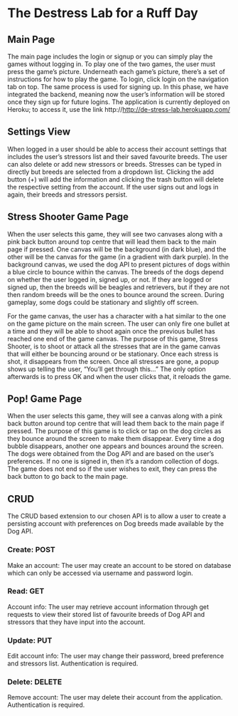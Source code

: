 # The Destress Lab for a Ruff Day

## Main Page
The main page includes the login or signup or you can simply play the games without logging in. To play one of the two games, the user must press the game’s picture. Underneath each game’s picture, there’s a set of instructions for how to play the game. To login, click login on the navigation tab on top. The same process is used for signing up. In this phase, we have integrated the backend, meaning now the user’s information will be stored once they sign up for future logins. The application is currently deployed on Heroku; to access it, use the link http://http://de-stress-lab.herokuapp.com/

## Settings View
When logged in a user should be able to access their account settings that includes the user’s stressors list and their saved favourite breeds. The user can also delete or add new stressors or breeds.  Stresses can be typed in directly but breeds are selected from a dropdown list.  Clicking the add button (+) will add the information and clicking the trash button will delete the respective setting from the account. If the user signs out and logs in again, their breeds and stressors persist.

## Stress Shooter Game Page
When the user selects this game, they will see two canvases along with a pink back button around top centre that will lead them back to the main page if pressed. One canvas will be the background (in dark blue), and the other will be the canvas for the game (in a gradient with dark purple). In the background canvas, we used the dog API to present pictures of dogs within a blue circle to bounce within the canvas. The breeds of the dogs depend on whether the user logged in, signed up, or not. If they are logged or signed up, then the breeds will be beagles and retrievers, but if they are not then random breeds will be the ones to bounce around the screen. During gameplay, some dogs could be stationary and slightly off screen.

For the game canvas, the user has a character with a hat similar to the one on the game picture on the main screen.  The user can only fire one bullet at a time and they will be able to shoot again once the previous bullet has reached one end of the game canvas. The purpose of this game, Stress Shooter, is to shoot or attack all the stresses that are in the game canvas that will either be bouncing around or be stationary. Once each stress is shot, it disappears from the screen. Once all stresses are gone, a popup shows up telling the user, “You’ll get through this…” The only option afterwards is to press OK and when the user clicks that, it reloads the game.

## Pop! Game Page
When the user selects this game, they will see a canvas along with a pink back button around top centre that will lead them back to the main page if pressed. The purpose of this game is to click or tap on the dog circles as they bounce around the screen to make them disappear. Every time a dog bubble disappears, another one appears and bounces around the screen. The dogs were obtained from the Dog API and are based on the user’s preferences. If no one is signed in, then it’s a random collection of dogs. The game does not end so if the user wishes to exit, they can press the back button to go back to the main page.

## CRUD
The CRUD based extension to our chosen API is to allow a user to create a persisting account with preferences on Dog breeds made available by the Dog API.

### Create: POST
Make an account: The user may create an account to be stored on database which can only be accessed via username and password login.

### Read: GET
Account info: The user may retrieve account information through get requests to view their stored list of favourite breeds of Dog API and stressors that they have input into the account.

###  Update: PUT
Edit account info: The user may change their password, breed preference and stressors list.  Authentication is required.

### Delete: DELETE
Remove account: The user may delete their account from the application.  Authentication is required.

